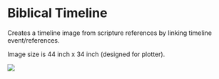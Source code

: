# Biblical Timeline
Creates a timeline image from scripture references by linking timeline event/references.

Image size is 44 inch x 34 inch (designed for plotter).

![](https://github.com/porrey/Biblical-Timeline/blob/5d6891b2b773d2e02fc18c06cddcd32bdbbf1671/Images/Biblical%20Timeline.png)
